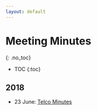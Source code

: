 ```yaml
---
layout: default
---
```


# Meeting Minutes
{: .no_toc}

* TOC
{:toc}

## 2018

* 23 June: [Telco Minutes](2018/2018-06-22-json-ld.md)
